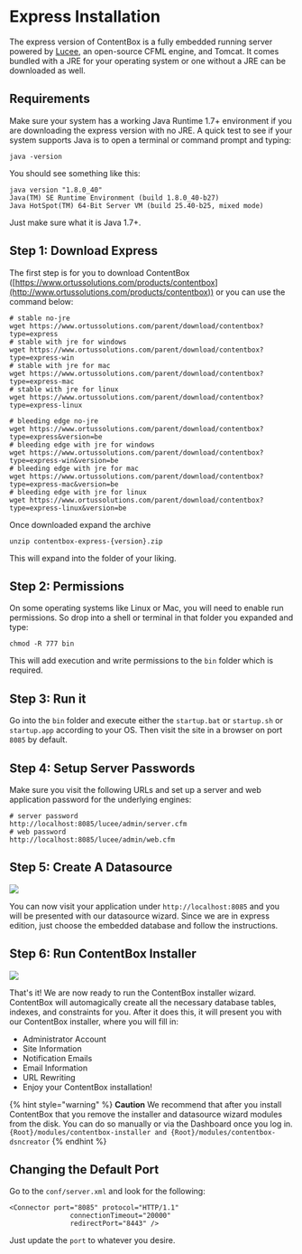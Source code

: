 # Express Installation

The express version of ContentBox is a fully embedded running server powered by [Lucee](http://lucee.org), an open-source CFML engine, and Tomcat. It comes bundled with a JRE for your operating system or one without a JRE can be downloaded as well.

## Requirements

Make sure your system has a working Java Runtime 1.7+ environment if you are downloading the express version with no JRE. A quick test to see if your system supports Java is to open a terminal or command prompt and typing:

```
java -version
```

You should see something like this:

```
java version "1.8.0_40"
Java(TM) SE Runtime Environment (build 1.8.0_40-b27)
Java HotSpot(TM) 64-Bit Server VM (build 25.40-b25, mixed mode)
```

Just make sure what it is Java 1.7+.

## Step 1: Download Express

The first step is for you to download ContentBox ([https://www.ortussolutions.com/products/contentbox](http://www.ortussolutions.com/products/contentbox)) or you can use the command below:

```
# stable no-jre
wget https://www.ortussolutions.com/parent/download/contentbox?type=express
# stable with jre for windows
wget https://www.ortussolutions.com/parent/download/contentbox?type=express-win
# stable with jre for mac
wget https://www.ortussolutions.com/parent/download/contentbox?type=express-mac
# stable with jre for linux
wget https://www.ortussolutions.com/parent/download/contentbox?type=express-linux

# bleeding edge no-jre
wget https://www.ortussolutions.com/parent/download/contentbox?type=express&version=be
# bleeding edge with jre for windows
wget https://www.ortussolutions.com/parent/download/contentbox?type=express-win&version=be
# bleeding edge with jre for mac
wget https://www.ortussolutions.com/parent/download/contentbox?type=express-mac&version=be
# bleeding edge with jre for linux
wget https://www.ortussolutions.com/parent/download/contentbox?type=express-linux&version=be
```

Once downloaded expand the archive

```
unzip contentbox-express-{version}.zip
```

This will expand into the folder of your liking.

## Step 2: Permissions

On some operating systems like Linux or Mac, you will need to enable run permissions. So drop into a shell or terminal in that folder you expanded and type:

```
chmod -R 777 bin
```

This will add execution and write permissions to the `bin` folder which is required.

## Step 3: Run it

Go into the `bin` folder and execute either the `startup.bat` or `startup.sh` or `startup.app` according to your OS. Then visit the site in a browser on port `8085` by default.

## Step 4: Setup Server Passwords

Make sure you visit the following URLs and set up a server and web application password for the underlying engines:

```
# server password
http://localhost:8085/lucee/admin/server.cfm
# web password
http://localhost:8085/lucee/admin/web.cfm
```

## Step 5: Create A Datasource

![](../../images/datasource\_wizard.png)

You can now visit your application under `http://localhost:8085` and you will be presented with our datasource wizard. Since we are in express edition, just choose the embedded database and follow the instructions.

## Step 6: Run ContentBox Installer

![](../../images/installer\_wizard.png)

That's it! We are now ready to run the ContentBox installer wizard. ContentBox will automagically create all the necessary database tables, indexes, and constraints for you. After it does this, it will present you with our ContentBox installer, where you will fill in:

* Administrator Account
* Site Information
* Notification Emails
* Email Information
* URL Rewriting
* Enjoy your ContentBox installation!

{% hint style="warning" %}
**Caution** We recommend that after you install ContentBox that you remove the installer and datasource wizard modules from the disk. You can do so manually or via the Dashboard once you log in. `{Root}/modules/contentbox-installer and {Root}/modules/contentbox-dsncreator`
{% endhint %}

## Changing the Default Port

Go to the `conf/server.xml` and look for the following:

```markup
<Connector port="8085" protocol="HTTP/1.1"
               connectionTimeout="20000"
               redirectPort="8443" />
```

Just update the `port` to whatever you desire.
